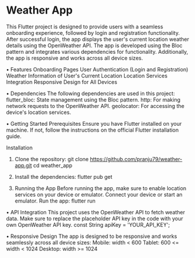 # Weather App

This Flutter project is designed to provide users with a seamless onboarding experience, followed by login and registration functionality. After successful login, the app displays the user's current location weather details using the OpenWeather API. The app is developed using the Bloc pattern and integrates various dependencies for functionality. Additionally, the app is responsive and works across all device sizes.

• Features
 Onboarding Pages
 User Authentication (Login and Registration)
 Weather Information of User's Current Location
 Location Services Integration
 Responsive Design for All Devices

• Dependencies
The following dependencies are used in this project:
flutter_bloc: State management using the Bloc pattern.
http: For making network requests to the OpenWeather API.
geolocator: For accessing the device's location services.

• Getting Started
Prerequisites
Ensure you have Flutter installed on your machine. If not, follow the instructions on the official Flutter installation guide.

Installation
1. Clone the repository:
git clone https://github.com/pranju79/weather-app.git
cd weather_app

2. Install the dependencies:
flutter pub get

3. Running the App
Before running the app, make sure to enable location services on your device or emulator.
Connect your device or start an emulator.
Run the app:
flutter run

• API Integration
This project uses the OpenWeather API to fetch weather data. Make sure to replace the placeholder API key in the code with your own OpenWeather API key.
const String apiKey = 'YOUR_API_KEY';

• Responsive Design
The app is designed to be responsive and works seamlessly across all device sizes:
Mobile: width < 600
Tablet: 600 <= width < 1024
Desktop: width >= 1024








